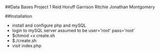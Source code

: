 ##Data Bases Project 1
Reid Horuff
Garrison Ritchie
Jonathan Montgomery

##Installation
 * install and configure php and mySQL
 * login to mySQL server assumed to be user='root' pass='root'
 * $chmod +x create.sh
 * $./create.sh
 * visit index.php
